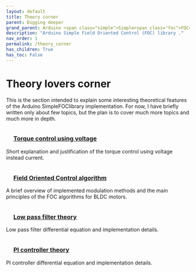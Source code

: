 ```yaml
---
layout: default
title: Theory corner
parent: Digging deeper
grand_parent: Arduino <span class="simple">Simple<span class="foc">FOC</span>library</span>
description: "Arduino Simple Field Oriented Control (FOC) library ."
nav_order: 1
permalink: /theory_corner
has_children: True
has_toc: False
---
```


# Theory lovers corner

This is the section intended to explain some interesting theoretical features of the Arduino <span class="simple">Simple<span class="foc">FOC</span>library</span> implementation. For now, I have briefly written only about few topics, but the plan is to cover much more topics and much more in depth.


<div style="display:grid; width:100%">
    <div >
        <a href="voltage_torque_control">
            <h3 style="color:inherit"> <i class="fa fa-lg fa-graduation-cap" style="padding:10px"></i> Torque control using voltage</h3>
        </a>
        <p> Short explanation and justification of the torque control using voltage instead current. </p>
    </div>
    <div>
        <a href="foc_theory">
            <h3 style="color:inherit"> <i class="fa fa-lg fa-graduation-cap" style="padding:10px"></i> Field Oriented Control algorithm</h3>
        </a>
        <p> A brief overview of implemented modulation methods and the main principles of the FOC algorithms for BLDC motors.</p>
    </div>
    <div>
        <a href="low_pass_filter">
            <h3 style="color:inherit"> <i class="fa fa-lg fa-graduation-cap" style="padding:10px"></i> Low pass filter theory</h3>
        </a>
        <p> Low pass filter differential equation and implementation details.</p>
    </div>
    <div>
        <a href="pi_controller">
            <h3 style="color:inherit"> <i class="fa fa-lg fa-graduation-cap" style="padding:10px"></i> PI controller theory</h3>
        </a>
        <p> PI controller differential equation and implementation details.</p>
    </div>
<div>
